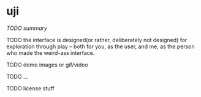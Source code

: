 # uji

*TODO summary*

TODO the interface is designed(or rather, deliberately not designed) for exploration through play – both for you, as the user, and me, as the person who made the weird-ass interface.

TODO demo images or gif/video

TODO ...

TODO license stuff
